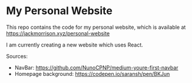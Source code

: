 # My Personal Website

This repo contains the code for my personal website, which is available at https://jackmorrison.xyz/personal-website

I am currently creating a new website which uses React.

Sources:
- NavBar: https://github.com/NunoCPNP/medium-youre-first-navbar
- Homepage background: https://codepen.io/saransh/pen/BKJun
